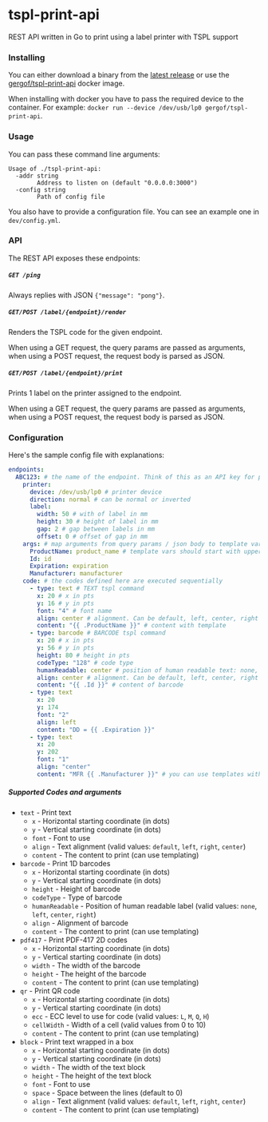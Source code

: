 # tspl-print-api
REST API written in Go to print using a label printer with TSPL support



### Installing

You can either download a binary from the [latest release](https://github.com/gergof/tspl-print-api/releases/latest) or use the [gergof/tspl-print-api](...) docker image.

When installing with docker you have to pass the required device to the container. For example: `docker run --device /dev/usb/lp0 gergof/tspl-print-api`.



### Usage

You can pass these command line arguments:

```
Usage of ./tspl-print-api:
  -addr string
    	Address to listen on (default "0.0.0.0:3000")
  -config string
    	Path of config file
```

You also have to provide a configuration file. You can see an example one in `dev/config.yml`.



### API

The REST API exposes these endpoints:

##### `GET /ping`

Always replies with JSON `{"message": "pong"}`.

##### `GET/POST /label/{endpoint}/render`

Renders the TSPL code for the given endpoint.

When using a GET request, the query params are passed as arguments, when using a POST request, the request body is parsed as JSON.

##### `GET/POST /label/{endpoint}/print`

Prints 1 label on the printer assigned to the endpoint.

When using a GET request, the query params are passed as arguments, when using a POST request, the request body is parsed as JSON.



### Configuration

Here's the sample config file with explanations:

```yaml
endpoints:
  ABC123: # the name of the endpoint. Think of this as an API key for public-facing apis
    printer:
      device: /dev/usb/lp0 # printer device
      direction: normal # can be normal or inverted
      label:
        width: 50 # with of label in mm
        height: 30 # height of label in mm
        gap: 2 # gap between labels in mm
        offset: 0 # offset of gap in mm
    args: # map arguments from query params / json body to template variables.
      ProductName: product_name # template vars should start with uppercase letter
      Id: id
      Expiration: expiration
      Manufacturer: manufacturer
    code: # the codes defined here are executed sequentially
      - type: text # TEXT tspl command
        x: 20 # x in pts
        y: 16 # y in pts
        font: "4" # font name
        align: center # alignment. Can be default, left, center, right
        content: "{{ .ProductName }}" # content with template
      - type: barcode # BARCODE tspl command
        x: 20 # x in pts
        y: 56 # y in pts
        height: 80 # height in pts
        codeType: "128" # code type
        humanReadable: center # position of human readable text: none, left, center, right
        align: center # alignment. Can be default, left, center, right
        content: "{{ .Id }}" # content of barcode
      - type: text
        x: 20
        y: 174
        font: "2"
        align: left
        content: "DD = {{ .Expiration }}"
      - type: text
        x: 20
        y: 202
        font: "1"
        align: "center"
        content: "MFR {{ .Manufacturer }}" # you can use templates with additional text
```

##### Supported Codes and arguments

- `text` - Print text
  - `x` - Horizontal starting coordinate (in dots)
  - `y` - Vertical starting coordinate (in dots)
  - `font` - Font to use
  - `align` - Text alignment (valid values: `default`, `left`, `right`, `center`)
  - `content` - The content to print (can use templating)
- `barcode` - Print 1D barcodes
  - `x` - Horizontal starting coordinate (in dots)
  - `y` - Vertical starting coordinate (in dots)
  - `height` - Height of barcode
  - `codeType` - Type of barcode
  - `humanReadable` - Position of human readable label (valid values: `none`, `left`, `center`, `right`)
  - `align` - Alignment of barcode
  - `content` - The content to print (can use templating)
- `pdf417` - Print PDF-417 2D codes
  - `x` - Horizontal starting coordinate (in dots)
  - `y` - Vertical starting coordinate (in dots)
  - `width` - The width of the barcode
  - `height` - The height of the barcode
  - `content` - The content to print (can use templating)
- `qr` - Print QR code
  - `x` - Horizontal starting coordinate (in dots)
  - `y` - Vertical starting coordinate (in dots)
  - `ecc` - ECC level to use for code (valid values: `L`, `M`, `Q`, `H`)
  - `cellWidth` - Width of a cell (valid values from 0 to 10)
  - `content` - The content to print (can use templating)
- `block` - Print text wrapped in a box
  - `x` - Horizontal starting coordinate (in dots)
  - `y` - Vertical starting coordinate (in dots)
  - `width` - The width of the text block
  - `height` - The height of the text block
  - `font` - Font to use
  - `space` - Space between the lines (default to 0)
  - `align` - Text alignment (valid values: `default`, `left`, `right`, `center`)
  - `content` - The content to print (can use templating)
